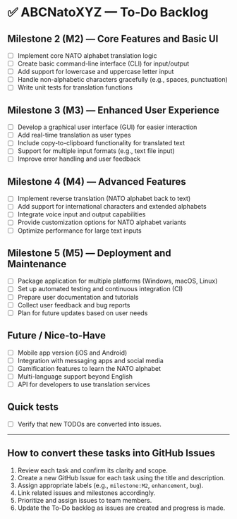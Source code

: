 # ✅ ABCNatoXYZ — To‑Do Backlog

## Milestone 2 (M2) — Core Features and Basic UI
- [ ] Implement core NATO alphabet translation logic
- [ ] Create basic command-line interface (CLI) for input/output
- [ ] Add support for lowercase and uppercase letter input
- [ ] Handle non-alphabetic characters gracefully (e.g., spaces, punctuation)
- [ ] Write unit tests for translation functions

## Milestone 3 (M3) — Enhanced User Experience
- [ ] Develop a graphical user interface (GUI) for easier interaction
- [ ] Add real-time translation as user types
- [ ] Include copy-to-clipboard functionality for translated text
- [ ] Support for multiple input formats (e.g., text file input)
- [ ] Improve error handling and user feedback

## Milestone 4 (M4) — Advanced Features
- [ ] Implement reverse translation (NATO alphabet back to text)
- [ ] Add support for international characters and extended alphabets
- [ ] Integrate voice input and output capabilities
- [ ] Provide customization options for NATO alphabet variants
- [ ] Optimize performance for large text inputs

## Milestone 5 (M5) — Deployment and Maintenance
- [ ] Package application for multiple platforms (Windows, macOS, Linux)
- [ ] Set up automated testing and continuous integration (CI)
- [ ] Prepare user documentation and tutorials
- [ ] Collect user feedback and bug reports
- [ ] Plan for future updates based on user needs

## Future / Nice-to-Have
- [ ] Mobile app version (iOS and Android)
- [ ] Integration with messaging apps and social media
- [ ] Gamification features to learn the NATO alphabet
- [ ] Multi-language support beyond English
- [ ] API for developers to use translation services

## Quick tests
- [ ] Verify that new TODOs are converted into issues.
---

## How to convert these tasks into GitHub Issues

1. Review each task and confirm its clarity and scope.
2. Create a new GitHub Issue for each task using the title and description.
3. Assign appropriate labels (e.g., `milestone:M2`, `enhancement`, `bug`).
4. Link related issues and milestones accordingly.
5. Prioritize and assign issues to team members.
6. Update the To-Do backlog as issues are created and progress is made.
